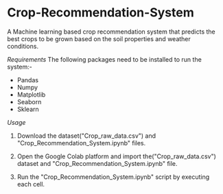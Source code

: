 # Crop-Recommendation-System
A Machine learning based crop recommendation system that predicts the best crops to be grown based on the soil properties and weather conditions.

*Requirements*
The following packages need to be installed to run the system:-
- Pandas
- Numpy
- Matplotlib
- Seaborn
- Sklearn

*Usage*
1. Download the dataset("Crop_raw_data.csv") and "Crop_Recommendation_System.ipynb" files.

2. Open the Google Colab platform and import the("Crop_raw_data.csv") dataset and "Crop_Recommendation_System.ipynb" file.

3. Run the "Crop_Recommendation_System.ipynb" script by executing each cell.
